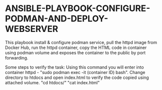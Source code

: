 # ANSIBLE-PLAYBOOK-CONFIGURE-PODMAN-AND-DEPLOY-WEBSERVER
This playbook install & configure podman service, pull the httpd image from Docker Hub, run the httpd container, copy the HTML code 
in container using podman volume and exposes the container to the public by port forwarding.

Some steps to verify the task:
Using this command you will enter into container httpd - "sudo podman exec -it (container ID) bash".
Change directory to htdocs and open index.html to verify the code copied using attached volume.
 "cd htdocs/"
 "cat index.html"
 
